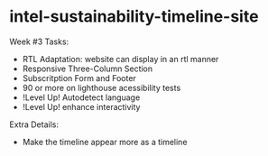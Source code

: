 # intel-sustainability-timeline-site

Week #3 Tasks:
- RTL Adaptation: website can display in an rtl manner
- Responsive Three-Column Section
- Subscritption Form and Footer
- 90 or more on lighthouse acessibility tests
- !Level Up! Autodetect language
- !Level Up! enhance interactivity


Extra Details:
- Make the timeline appear more as a timeline